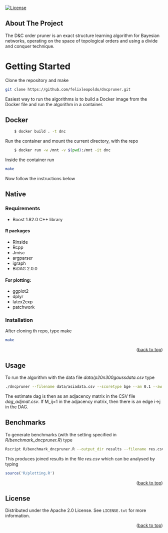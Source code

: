 <div id="top"></div>
<!--
*** Thanks for checking out the Best-README-Template. If you have a suggestion
*** that would make this better, please fork the repo and create a pull request
*** or simply open an issue with the tag "enhancement".
*** Don't forget to give the project a star!
*** Thanks again! Now go create something AMAZING! :D
-->


[![License](https://img.shields.io/badge/License-Apache_2.0-blue.svg)](https://opensource.org/licenses/Apache-2.0)


<!-- ABOUT THE PROJECT -->
## About The Project

The D&C order pruner is an exact structure learning algorithm for Bayesian networks, operating on the space of topological orders and using a divide and conquer technique.




<!-- GETTING STARTED -->
# Getting Started

 Clone the repository and make

```sh
git clone https://github.com/felixleopoldo/dncpruner.git
```
Easiest way to run the algorithms is to build a Docker image from the Docker file and run the algorithm in a container.

## Docker

```bash
    $ docker build . -t dnc
```
Run the container and mount the current directory, with the repo
```bash
    $ docker run -w /mnt -v $(pwd):/mnt -it dnc
```
Inside the container run 
```bash
make
```
Now follow the instructions below

## Native

### Requirements

- Boost 1.82.0 C++ library

#### R packages
- RInside
- Rcpp
- Jmisc
- argparser
- igraph
- BiDAG 2.0.0

#### For plotting:
- ggplot2
- dplyr
- latex2exp
- patchwork

### Installation


After cloning th repo, type make 

```sh
make
```

<p align="right">(<a href="#top">back to top</a>)</p>


<!-- USAGE EXAMPLES -->
## Usage

To run the algorithm with the data file *data/p20n300gaussdata.csv* type
```sh
./dncpruner --filename data/asiadata.csv --scoretype bge --am 0.1 --aw NULL --output_csv dag_adjmat.csv
```
The estimate dag is then as an adjacency matrix in the CSV file *dag_adjmat.csv*.
If M_ij=1 in the adjacency matrix, then there is an edge i->j in the DAG.


## Benchmarks 
To generate benchmarks (with the setting specified in *R/benchmark_dncpruner.R*) type

```sh
Rscript R/benchmark_dncpruner.R --output_dir results --filename res.csv --seeds_from 1 --seeds_to 5
```

This produces joined results in the file *res.csv* which can be analysed by typing
```R
source('R/plotting.R')
```


<p align="right">(<a href="#top">back to top</a>)</p>



<!-- LICENSE -->
## License

Distributed under the Apache 2.0 License. See `LICENSE.txt` for more information.


<p align="right">(<a href="#top">back to top</a>)</p>




<!-- MARKDOWN LINKS & IMAGES -->
<!-- https://www.markdownguide.org/basic-syntax/#reference-style-links -->
[contributors-shield]: https://img.shields.io/github/contributors/othneildrew/Best-README-Template.svg?style=for-the-badge
[contributors-url]: https://github.com/othneildrew/Best-README-Template/graphs/contributors
[forks-shield]: https://img.shields.io/github/forks/othneildrew/Best-README-Template.svg?style=for-the-badge
[forks-url]: https://github.com/othneildrew/Best-README-Template/network/members
[stars-shield]: https://img.shields.io/github/stars/othneildrew/Best-README-Template.svg?style=for-the-badge
[stars-url]: https://github.com/othneildrew/Best-README-Template/stargazers
[issues-shield]: https://img.shields.io/github/issues/othneildrew/Best-README-Template.svg?style=for-the-badge
[issues-url]: https://github.com/othneildrew/Best-README-Template/issues
[license-shield]: https://img.shields.io/github/license/othneildrew/Best-README-Template.svg?style=for-the-badge
[license-url]: https://github.com/othneildrew/Best-README-Template/blob/master/LICENSE.txt
[linkedin-shield]: https://img.shields.io/badge/-LinkedIn-black.svg?style=for-the-badge&logo=linkedin&colorB=555
